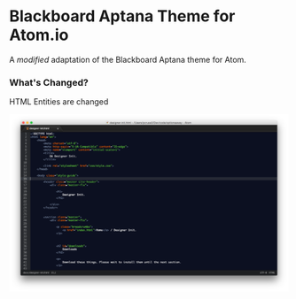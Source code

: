 # Blackboard Aptana Theme for Atom.io

A *modified* adaptation of the Blackboard Aptana theme for Atom.

### What's Changed?

HTML Entities are changed

![screenshot](https://raw.githubusercontent.com/paulcruse3/atom-blackboard-aptana/master/screenshot.png)
